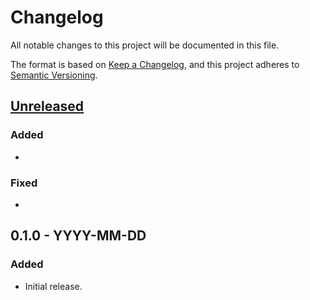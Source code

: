 # Changelog
All notable changes to this project will be documented in this file.

The format is based on [Keep a Changelog](https://keepachangelog.com/en/1.0.0/),
and this project adheres to [Semantic Versioning](https://semver.org/spec/v2.0.0.html).

## [Unreleased]
### Added
- <insert-features-not-in-a-release-yet>
### Fixed
- <insert-bugs-fixed-not-in-a-release-yet>

## 0.1.0 - YYYY-MM-DD
### Added
- Initial release.

[Unreleased]: https://www.github.com/fgbos/markers/compare/v0.1.0...develop
